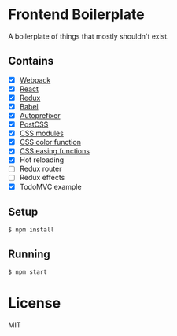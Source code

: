 
# Frontend Boilerplate

A boilerplate of things that mostly shouldn't exist.

## Contains

- [x] [Webpack](https://webpack.github.io)
- [x] [React](https://facebook.github.io/react/)
- [x] [Redux](https://github.com/rackt/redux)
- [x] [Babel](https://babeljs.io/)
- [x] [Autoprefixer](https://github.com/postcss/autoprefixer)
- [x] [PostCSS](https://github.com/postcss/postcss)
- [x] [CSS modules](https://github.com/outpunk/postcss-modules)
- [x] [CSS color function](https://github.com/postcss/postcss-color-function)
- [x] [CSS easing functions](https://github.com/postcss/postcss-easings)
- [x] Hot reloading
- [ ] Redux router
- [ ] Redux effects
- [x] TodoMVC example

## Setup

```
$ npm install
```

## Running

```
$ npm start
```

# License

MIT